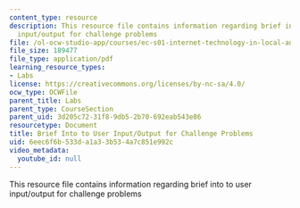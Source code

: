 ```yaml
---
content_type: resource
description: This resource file contains information regarding brief into to user
  input/output for challenge problems
file: /ol-ocw-studio-app/courses/ec-s01-internet-technology-in-local-and-global-communities-spring-2005-summer-2005/6eec6f6b533da1a33b534a7c851e992c_MITEC_S01S05_user_input.pdf
file_size: 189477
file_type: application/pdf
learning_resource_types:
- Labs
license: https://creativecommons.org/licenses/by-nc-sa/4.0/
ocw_type: OCWFile
parent_title: Labs
parent_type: CourseSection
parent_uid: 3d205c72-31f8-9db5-2b70-692eab543e86
resourcetype: Document
title: Brief Into to User Input/Output for Challenge Problems
uid: 6eec6f6b-533d-a1a3-3b53-4a7c851e992c
video_metadata:
  youtube_id: null
---
```

This resource file contains information regarding brief into to user input/output for challenge problems